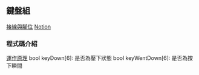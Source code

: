 ## 鍵盤組
[接線與腳位](https://bright-planet-5ad.notion.site/PCB-a127fce569ee4b1ebe905d3c21eb58ca)
[Notion](https://bright-planet-5ad.notion.site/b7f4ea1eec5748988c577210553e8992)
### 程式碼介紹
[運作原理](https://ergotaiwan.tw/self-keyboard-basic-1/)
bool keyDown[6]: 是否為壓下狀態
bool keyWentDown[6]: 是否為按下瞬間